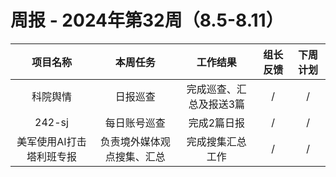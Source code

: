 
# 周报 - 2024年第32周（8.5-8.11）


|  项目名称  | 本周任务 | 工作结果 | 组长反馈 |  下周计划| 
|:----------:|:--------:|:--------:|:--------:|:--------:|
| 科院舆情  | 日报巡查 |完成巡查、汇总及报送3篇 |   /   |     / |
|  242-sj    | 每日账号巡查 |完成2篇日报 |   /   |     / |
|美军使用AI打击塔利班专报|负责境外媒体观点搜集、汇总|完成搜集汇总工作|   /   |     / |